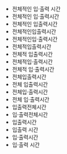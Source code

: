- 전체적인 입·출력 시간
- 전체적인 입·출력시간
- 전체적인 입출력시간
- 전체적인입출력시간
- 전체적인입·출력시간
- 전체적입출력시간
- 전체적 입출력시간
- 전체적입·출력시간
- 전체적 입·출력시간
- 전체입출력시간
- 전체 입출력시간
- 전체입·출력시간
- 전체 입·출력시간
- 입출력전체시간
- 입·출력전체시간
- 입출력시간
- 입출력 시간
- 입·출력시간
- 입·출력 시간